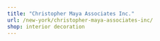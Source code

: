```yaml
---
title: "Christopher Maya Associates Inc."
url: /new-york/christopher-maya-associates-inc/
shop: interior decoration
---
```

